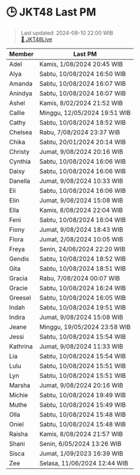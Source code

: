# 🕒 JKT48 Last PM

> Last updated: 2024-08-10 22:00 WIB<br>
> [🔗 JKT48Live](https://jkt48live.github.io/links/)
> 

| Member | Last PM |
| ------ | ------- |
| Adel | Kamis, 1/08/2024 20:45 WIB |
| Alya | Sabtu, 10/08/2024 16:50 WIB |
| Amanda | Sabtu, 10/08/2024 16:07 WIB |
| Anindya | Sabtu, 10/08/2024 16:07 WIB |
| Ashel | Kamis, 8/02/2024 21:52 WIB |
| Callie | Minggu, 12/05/2024 19:51 WIB |
| Cathy | Sabtu, 10/08/2024 18:52 WIB |
| Chelsea | Rabu, 7/08/2024 23:37 WIB |
| Chika | Sabtu, 20/01/2024 20:14 WIB |
| Christy | Jumat, 9/08/2024 20:16 WIB |
| Cynthia | Sabtu, 10/08/2024 16:06 WIB |
| Daisy | Sabtu, 10/08/2024 16:06 WIB |
| Danella | Jumat, 9/08/2024 10:33 WIB |
| Eli | Sabtu, 10/08/2024 16:06 WIB |
| Elin | Jumat, 9/08/2024 15:08 WIB |
| Ella | Kamis, 8/08/2024 22:04 WIB |
| Feni | Sabtu, 10/08/2024 16:04 WIB |
| Fiony | Jumat, 9/08/2024 18:43 WIB |
| Flora | Jumat, 2/08/2024 10:05 WIB |
| Freya | Senin, 24/06/2024 22:20 WIB |
| Gendis | Sabtu, 10/08/2024 18:52 WIB |
| Gita | Sabtu, 10/08/2024 18:51 WIB |
| Gracia | Rabu, 7/08/2024 00:07 WIB |
| Gracie | Sabtu, 10/08/2024 16:24 WIB |
| Greesel | Sabtu, 10/08/2024 16:05 WIB |
| Indah | Sabtu, 10/08/2024 19:51 WIB |
| Indira | Jumat, 9/08/2024 15:08 WIB |
| Jeane | Minggu, 19/05/2024 23:58 WIB |
| Jessi | Sabtu, 10/08/2024 15:54 WIB |
| Kathrina | Jumat, 9/08/2024 11:33 WIB |
| Lia | Sabtu, 10/08/2024 15:54 WIB |
| Lulu | Sabtu, 10/08/2024 15:51 WIB |
| Lyn | Sabtu, 10/08/2024 15:51 WIB |
| Marsha | Jumat, 9/08/2024 20:16 WIB |
| Michie | Sabtu, 10/08/2024 19:49 WIB |
| Muthe | Sabtu, 10/08/2024 15:49 WIB |
| Olla | Sabtu, 10/08/2024 15:48 WIB |
| Oniel | Sabtu, 10/08/2024 15:48 WIB |
| Raisha | Kamis, 8/08/2024 21:57 WIB |
| Shani | Senin, 6/05/2024 13:26 WIB |
| Sisca | Jumat, 1/09/2023 16:39 WIB |
| Zee | Selasa, 11/06/2024 12:44 WIB |

